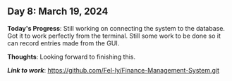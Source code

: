 ## Day 8: March 19, 2024

**Today's Progress**: Still working on connecting the system to the database. Got it to work perfectly from the terminal. Still some work to be done so it can record entries made from the GUI.

__Thoughts__: Looking forward to finishing this.

___Link to work___: https://github.com/Fel-ly/Finance-Management-System.git

